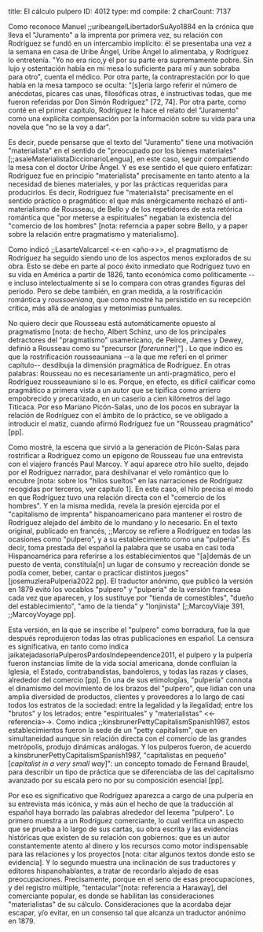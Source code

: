 title:          El cálculo pulpero
ID:             4012
type:           md
compile:        2
charCount:      7137


Como reconoce Manuel ;;uribeangelLibertadorSuAyo1884 en la crónica que lleva el "Juramento" a la imprenta por primera vez, su relación con Rodríguez se fundó en un intercambio implícito: él se presentaba una vez a la semana en casa de Uribe Ángel, Uribe Ángel lo alimentaba, y Rodríguez lo entretenía. "Yo no era rico,y él por su parte era supremamente pobre. Sin lujo y ostentación había en mi mesa lo suficiente para mí y aun sobraba para otro", cuenta el médico. Por otra parte, la contraprestación por lo que había en la mesa tampoco se oculta: "[s]ería largo referir el número de anécdotas, picares cas unas, filosóficas otras, é instructivas todas, que me fueron referidas por Don Simón Rodríguez" [72, 74]. Por otra parte, como conté en el primer capítulo, Rodríguez le hace el relato del "Juramento" como una explícita compensación por la información sobre su vida para una novela que "no se la voy a dar". 

Es decir, puede pensarse que el texto del "Juramento" tiene una motivación "materialista" en el sentido de "preocupado por los bienes materiales" [;;asaleMaterialistaDiccionarioLengua], en este caso, seguir compartiendo la mesa con el doctor Uribe Ángel. Y es ese sentido el que quiero enfatizar: Rodríguez fue en principio "materialista" precisamente en tanto atento a la necesidad de  bienes materiales, y por las prácticas requeridas para producirlos. Es decir, Rodríguez fue "materialista" precisamente en el sentido práctico o pragmático: el que más enérgicamente rechazó el anti-materialismo de Rousseau, de Bello y de los repetidores de esta retórica romántica que "por meterse a espirituales" negaban la existencia del "comercio de los hombres" [nota: referncia a paper sobre Bello, y a paper sobre la relación entre pragmatismo y materialismo].

Como indicó ;;LasarteValcarcel <<-en <año->>>, el pragmatismo de Rodríguez ha seguido siendo uno de los aspectos menos explorados de su obra. Esto se debe en parte al poco éxito inmediato que Rodríguez tuvo en su vida en América a partir de 1826, tanto económica como políticamente --e incluso intelectualmente si se lo compara con otras grandes figuras del período. Pero se debe también, en gran medida, a  la rostrificación romántica y *roussoeniana*, que como mostré ha persistido en su recepción crítica, más allá de analogías y metonimias puntuales. 

No quiero decir que Rousseau está automáticamente opuesto al pragmatismo [nota: de hecho, Albert Schinz, uno de los principales detractores del "pragmatismo" usamericano, de Peirce, James y Dewey, definió a Rousseau como su "precursor [*forerunner*]"] . Lo que indico es que la rostrificación rousseauniana --a la que me referí en el primer capítulo-- desdibuja la dimensión pragmática de Rodríguez. En otras palabras: Rousseau no es necesariamente un anti-pragmático, pero el Rodríguez rousseauniano sí lo es. Porque, en efecto, es difícil calificar como pragmático a primera vista a un autor que se tipifica como arriero empobrecido y precarizado, en un caserío a cien kilómetros del lago Titicaca. Por eso Mariano Picón-Salas, uno de los pocos en subrayar la relación de Rodríguez con el ámbito de lo práctico, se ve obligado a introducir el matiz, cuando afirmó Rodríguez fue un "Rousseau pragmático" [pp]. 

Como mostré, la escena que sirvió a la generación de Picón-Salas para rostrificar a Rodríguez como un epígono de Rousseau fue una entrevista con el viajero francés Paul Marcoy. Y aquí aparece otro hilo suelto, dejado por el Rodríguez narrador, para deshilvanar el velo romántico que lo encubre [nota: sobre los "hilos sueltos" en las narraciones de Rodríguez recogidas por terceros, ver capítulo 1]. En este caso, el hilo precisa el modo en que Rodríguez tuvo una relación directa con el "comercio de los hombres". Y en la misma medida, revela la presión ejercida por el "capitalismo de imprenta" hispanoamericano para mantener el rostro de Rodríguez alejado del ámbito de lo mundano y lo necesario. En el texto original, publicado en francés, ;;Marcoy se refiere a Rodríguez en todas las ocasiones como "pulpero", y a su establecimiento como una "pulpería". Es decir, toma prestada del español la palabra que se usaba en casi toda Hispanoamérica para referirse a los establecimientos que "[a]demás de un puesto de venta, constituía[n] un lugar de consumo y recreación donde se podía comer, beber, cantar o practicar distintos juegos" [josemuzleraPulperia2022 pp]. El traductor anónimo, que publicó la versión en 1879 evitó los vocablos "pulpero" y "pulpería" de la versión francesa cada vez que aparecen, y los sustituye por "tienda de comestibles", "dueño del establecimiento", "amo de la tienda" y "lonjinista" [;;MarcoyViaje 391, ;;MarcoyVoyage pp]. 

Esta versión, en la que se inscribe el "pulpero" como borradura, fue la que después reprodujeron todas las otras publicaciones en español. La censura es significativa, en tanto como indica jaikatejadasoriaPulperosPardosIndepeendence2011, el pulpero y la pulpería fueron instancias límite de la vida social americana, donde confluían la Iglesia, el Estado, contrabandistas, bandoleros, y todas las razas y clases, alrededor del comercio [pp]. En una de sus etimologías, "pulpería" connota el dinamismo del movimiento de los brazos del "pulpero", que lidian con una amplia diversidad de productos, clientes y proveedores a lo largo de casi todos los estratos de la sociedad: entre la legalidad y la ilegalidad; entre los "brutos" y los letrados; entre "espirituales" y "materialistas" <<-referencia>->. Como indica ;;kinsbrunerPettyCapitalismSpanish1987, estos establecimientos fueron la sede de un "petty capitalism", que en simultaneidad aunque sin relación directa con el comercio de las grandes metrópolis, produjo dinámicas análogas. Y los pulperos fueron, de acuerdo a kinsbrunerPettyCapitalismSpanish1987, "capitalistas en pequeño" [*capitalist in a very small way*]": un concepto tomado de Fernand Braudel, para describir un tipo de práctica que se diferenciaba de las del capitalismo avanzado por su escala pero no por su composición esencial [pp].  

Por eso es significativo que Rodríguez aparezca a cargo de una pulpería en su entrevista más icónica, y más aún el hecho de que la traducción al español haya borrado las palabras alrededor del lexema "pulpero". Lo primero muestra a un Rodríguez comerciante, lo cual verifica un aspecto que se prueba a lo largo de sus cartas, su obra escrita y las evidencias históricas que existen de su relación con gobiernos: que es un autor constantemente atento al dinero y los recursos como motor indispensable para las relaciones y los proyectos [nota: citar algunos textos donde esto se evidencia]. Y lo segundo muestra una inclinación de sus traductores y editores hispanohablantes, a tratar de recordarlo alejado de esas preocupaciones. Precisamente, porque en el seno de esas preocupaciones, y del registro múltiple, "tentacular"[nota: referencia a Haraway], del comerciante popular, es donde se habilitan las consideraciones "materialistas" de su cálculo. Consideraciones que la <vanguardia letrada> acordaba dejar escapar, y/o evitar, en un consenso tal que alcanza un traductor anónimo en 1879. 